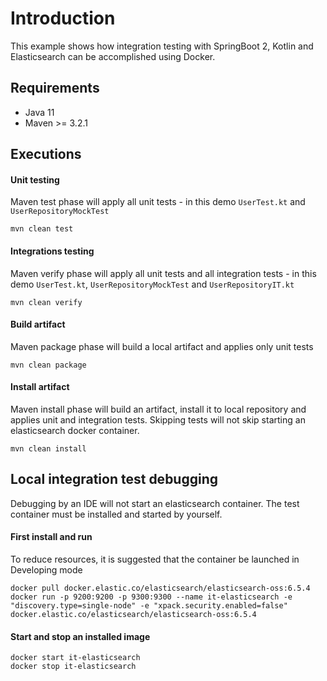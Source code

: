 # Introduction 

This example shows how integration testing with SpringBoot 2, Kotlin and Elasticsearch can be accomplished using Docker.

## Requirements

* Java 11
* Maven >= 3.2.1

## Executions

#### Unit testing

Maven test phase will apply all unit tests - in this demo ```UserTest.kt``` and ```UserRepositoryMockTest```

```ssh
mvn clean test
```

#### Integrations testing

Maven verify phase will apply all unit tests and all integration tests - in this demo ```UserTest.kt```, ```UserRepositoryMockTest``` and ```UserRepositoryIT.kt```

```ssh
mvn clean verify
```

#### Build artifact

Maven package phase will build a local artifact and applies only unit tests

```ssh
mvn clean package
```

#### Install artifact

Maven install phase will build an artifact, install it to local repository and applies unit and integration tests. 
Skipping tests will not skip starting an elasticsearch docker container.

```ssh
mvn clean install
```

## Local integration test debugging

Debugging by an IDE will not start an elasticsearch container. The test container must be installed and started by yourself.


#### First install and run

To reduce resources, it is suggested that the container be launched in Developing mode

```ssh
docker pull docker.elastic.co/elasticsearch/elasticsearch-oss:6.5.4
docker run -p 9200:9200 -p 9300:9300 --name it-elasticsearch -e "discovery.type=single-node" -e "xpack.security.enabled=false"  docker.elastic.co/elasticsearch/elasticsearch-oss:6.5.4
```

#### Start and stop an installed image

```ssh
docker start it-elasticsearch
docker stop it-elasticsearch
```